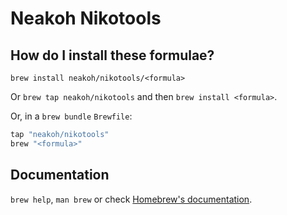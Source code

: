 # Neakoh Nikotools

## How do I install these formulae?

`brew install neakoh/nikotools/<formula>`

Or `brew tap neakoh/nikotools` and then `brew install <formula>`.

Or, in a `brew bundle` `Brewfile`:

```ruby
tap "neakoh/nikotools"
brew "<formula>"
```

## Documentation

`brew help`, `man brew` or check [Homebrew's documentation](https://docs.brew.sh).

